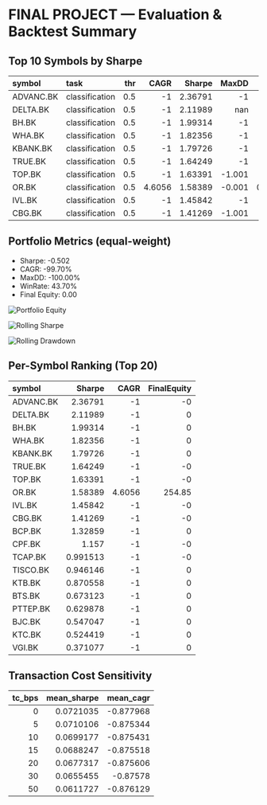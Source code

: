 # FINAL PROJECT — Evaluation & Backtest Summary

## Top 10 Symbols by Sharpe

| symbol    | task           |   thr |    CAGR |   Sharpe |   MaxDD |    WinRate |   FinalEquity |
|:----------|:---------------|------:|--------:|---------:|--------:|-----------:|--------------:|
| ADVANC.BK | classification |   0.5 | -1      |  2.36791 |  -1     | 0.192593   |         -0    |
| DELTA.BK  | classification |   0.5 | -1      |  2.11989 | nan     | 0.111111   |          0    |
| BH.BK     | classification |   0.5 | -1      |  1.99314 |  -1     | 0.233333   |          0    |
| WHA.BK    | classification |   0.5 | -1      |  1.82356 |  -1     | 0.176543   |          0    |
| KBANK.BK  | classification |   0.5 | -1      |  1.79726 |  -1     | 0.201235   |          0    |
| TRUE.BK   | classification |   0.5 | -1      |  1.64249 |  -1     | 0.120988   |         -0    |
| TOP.BK    | classification |   0.5 | -1      |  1.63391 |  -1.001 | 0.244444   |         -0    |
| OR.BK     | classification |   0.5 |  4.6056 |  1.58389 |  -0.001 | 0.00987654 |        254.85 |
| IVL.BK    | classification |   0.5 | -1      |  1.45842 |  -1     | 0.112346   |         -0    |
| CBG.BK    | classification |   0.5 | -1      |  1.41269 |  -1.001 | 0.241975   |         -0    |

## Portfolio Metrics (equal-weight)

- Sharpe: -0.502
- CAGR: -99.70%
- MaxDD: -100.00%
- WinRate: 43.70%
- Final Equity: 0.00


![Portfolio Equity](portfolio/portfolio_equity.png)

![Rolling Sharpe](portfolio/rolling_sharpe.png)

![Rolling Drawdown](portfolio/rolling_drawdown.png)

## Per-Symbol Ranking (Top 20)

| symbol    |   Sharpe |    CAGR |   FinalEquity |
|:----------|---------:|--------:|--------------:|
| ADVANC.BK | 2.36791  | -1      |         -0    |
| DELTA.BK  | 2.11989  | -1      |          0    |
| BH.BK     | 1.99314  | -1      |          0    |
| WHA.BK    | 1.82356  | -1      |          0    |
| KBANK.BK  | 1.79726  | -1      |          0    |
| TRUE.BK   | 1.64249  | -1      |         -0    |
| TOP.BK    | 1.63391  | -1      |         -0    |
| OR.BK     | 1.58389  |  4.6056 |        254.85 |
| IVL.BK    | 1.45842  | -1      |         -0    |
| CBG.BK    | 1.41269  | -1      |         -0    |
| BCP.BK    | 1.32859  | -1      |          0    |
| CPF.BK    | 1.157    | -1      |         -0    |
| TCAP.BK   | 0.991513 | -1      |         -0    |
| TISCO.BK  | 0.946146 | -1      |          0    |
| KTB.BK    | 0.870558 | -1      |          0    |
| BTS.BK    | 0.673123 | -1      |          0    |
| PTTEP.BK  | 0.629878 | -1      |          0    |
| BJC.BK    | 0.547047 | -1      |          0    |
| KTC.BK    | 0.524419 | -1      |          0    |
| VGI.BK    | 0.371077 | -1      |          0    |

## Transaction Cost Sensitivity

|   tc_bps |   mean_sharpe |   mean_cagr |
|---------:|--------------:|------------:|
|        0 |     0.0721035 |   -0.877968 |
|        5 |     0.0710106 |   -0.875344 |
|       10 |     0.0699177 |   -0.875431 |
|       15 |     0.0688247 |   -0.875518 |
|       20 |     0.0677317 |   -0.875606 |
|       30 |     0.0655455 |   -0.87578  |
|       50 |     0.0611727 |   -0.876129 |
